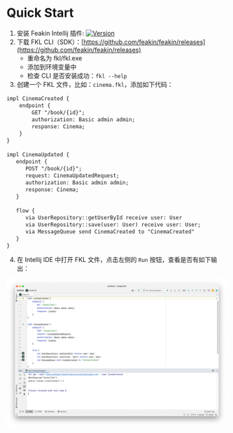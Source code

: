 # Quick Start

1. 安装 Feakin Intellij 插件: [![Version](https://img.shields.io/jetbrains/plugin/v/20026-feakin.svg)](https://plugins.jetbrains.com/plugin/20026-feakin)
2. 下载 FKL CLI（SDK）：[https://github.com/feakin/feakin/releases](https://github.com/feakin/feakin/releases)
    - 重命名为 fkl/fkl.exe
    - 添加到环境变量中
    - 检查 CLI 是否安装成功：`fkl --help`
3. 创建一个 FKL 文件，比如：`cinema.fkl`，添加如下代码：
```feakin
impl CinemaCreated {
    endpoint {
        GET "/book/{id}";
        authorization: Basic admin admin;
        response: Cinema;
    }
}

impl CinemaUpdated {
   endpoint {
      POST "/book/{id}";
      request: CinemaUpdatedRequest;
      authorization: Basic admin admin;
      response: Cinema;
   }

   flow {
      via UserRepository::getUserById receive user: User
      via UserRepository::save(user: User) receive user: User;
      via MessageQueue send CinemaCreated to "CinemaCreated"
   }
}
```
4. 在 Intellij IDE 中打开 FKL 文件，点击左侧的 `Run` 按钮，查看是否有如下输出：

![Feakin Impl Sample](../images/feakin-intellij-plugin.png)
